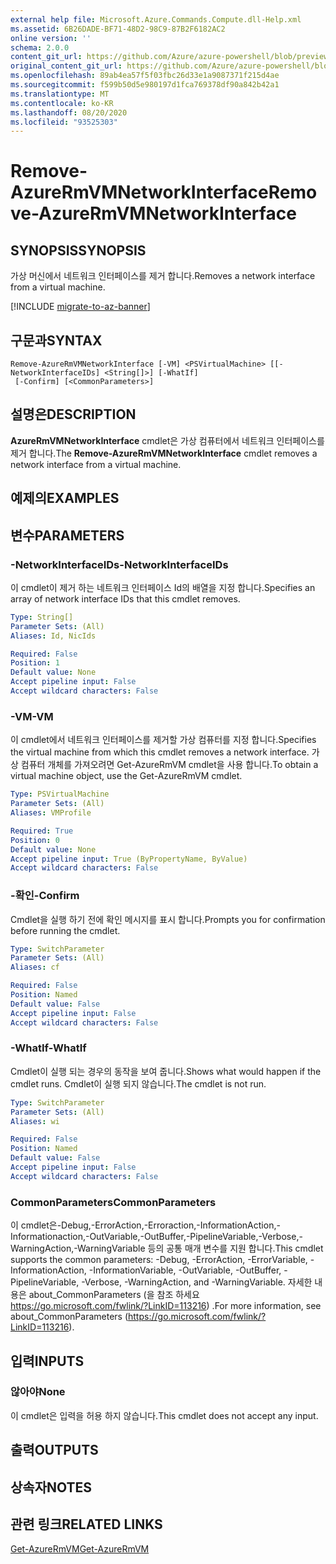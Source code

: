 ```yaml
---
external help file: Microsoft.Azure.Commands.Compute.dll-Help.xml
ms.assetid: 6B26DADE-BF71-48D2-98C9-87B2F6182AC2
online version: ''
schema: 2.0.0
content_git_url: https://github.com/Azure/azure-powershell/blob/preview/src/ResourceManager/Compute/Stack/Commands.Compute/help/Remove-AzureRmVMNetworkInterface.md
original_content_git_url: https://github.com/Azure/azure-powershell/blob/preview/src/ResourceManager/Compute/Stack/Commands.Compute/help/Remove-AzureRmVMNetworkInterface.md
ms.openlocfilehash: 89ab4ea57f5f03fbc26d33e1a9087371f215d4ae
ms.sourcegitcommit: f599b50d5e980197d1fca769378df90a842b42a1
ms.translationtype: MT
ms.contentlocale: ko-KR
ms.lasthandoff: 08/20/2020
ms.locfileid: "93525303"
---
```

# <span data-ttu-id="4aa7d-101">Remove-AzureRmVMNetworkInterface</span><span class="sxs-lookup"><span data-stu-id="4aa7d-101">Remove-AzureRmVMNetworkInterface</span></span>

## <span data-ttu-id="4aa7d-102">SYNOPSIS</span><span class="sxs-lookup"><span data-stu-id="4aa7d-102">SYNOPSIS</span></span>
<span data-ttu-id="4aa7d-103">가상 머신에서 네트워크 인터페이스를 제거 합니다.</span><span class="sxs-lookup"><span data-stu-id="4aa7d-103">Removes a network interface from a virtual machine.</span></span>

[!INCLUDE [migrate-to-az-banner](../../includes/migrate-to-az-banner.md)]

## <span data-ttu-id="4aa7d-104">구문과</span><span class="sxs-lookup"><span data-stu-id="4aa7d-104">SYNTAX</span></span>

```
Remove-AzureRmVMNetworkInterface [-VM] <PSVirtualMachine> [[-NetworkInterfaceIDs] <String[]>] [-WhatIf]
 [-Confirm] [<CommonParameters>]
```

## <span data-ttu-id="4aa7d-105">설명은</span><span class="sxs-lookup"><span data-stu-id="4aa7d-105">DESCRIPTION</span></span>
<span data-ttu-id="4aa7d-106">**AzureRmVMNetworkInterface** cmdlet은 가상 컴퓨터에서 네트워크 인터페이스를 제거 합니다.</span><span class="sxs-lookup"><span data-stu-id="4aa7d-106">The **Remove-AzureRmVMNetworkInterface** cmdlet removes a network interface from a virtual machine.</span></span>

## <span data-ttu-id="4aa7d-107">예제의</span><span class="sxs-lookup"><span data-stu-id="4aa7d-107">EXAMPLES</span></span>

## <span data-ttu-id="4aa7d-108">변수</span><span class="sxs-lookup"><span data-stu-id="4aa7d-108">PARAMETERS</span></span>

### <span data-ttu-id="4aa7d-109">-NetworkInterfaceIDs</span><span class="sxs-lookup"><span data-stu-id="4aa7d-109">-NetworkInterfaceIDs</span></span>
<span data-ttu-id="4aa7d-110">이 cmdlet이 제거 하는 네트워크 인터페이스 Id의 배열을 지정 합니다.</span><span class="sxs-lookup"><span data-stu-id="4aa7d-110">Specifies an array of network interface IDs that this cmdlet removes.</span></span>

```yaml
Type: String[]
Parameter Sets: (All)
Aliases: Id, NicIds

Required: False
Position: 1
Default value: None
Accept pipeline input: False
Accept wildcard characters: False
```

### <span data-ttu-id="4aa7d-111">-VM</span><span class="sxs-lookup"><span data-stu-id="4aa7d-111">-VM</span></span>
<span data-ttu-id="4aa7d-112">이 cmdlet에서 네트워크 인터페이스를 제거할 가상 컴퓨터를 지정 합니다.</span><span class="sxs-lookup"><span data-stu-id="4aa7d-112">Specifies the virtual machine from which this cmdlet removes a network interface.</span></span>
<span data-ttu-id="4aa7d-113">가상 컴퓨터 개체를 가져오려면 Get-AzureRmVM cmdlet을 사용 합니다.</span><span class="sxs-lookup"><span data-stu-id="4aa7d-113">To obtain a virtual machine object, use the Get-AzureRmVM cmdlet.</span></span>

```yaml
Type: PSVirtualMachine
Parameter Sets: (All)
Aliases: VMProfile

Required: True
Position: 0
Default value: None
Accept pipeline input: True (ByPropertyName, ByValue)
Accept wildcard characters: False
```

### <span data-ttu-id="4aa7d-114">-확인</span><span class="sxs-lookup"><span data-stu-id="4aa7d-114">-Confirm</span></span>
<span data-ttu-id="4aa7d-115">Cmdlet을 실행 하기 전에 확인 메시지를 표시 합니다.</span><span class="sxs-lookup"><span data-stu-id="4aa7d-115">Prompts you for confirmation before running the cmdlet.</span></span>
```yaml
Type: SwitchParameter
Parameter Sets: (All)
Aliases: cf

Required: False
Position: Named
Default value: False
Accept pipeline input: False
Accept wildcard characters: False
```

### <span data-ttu-id="4aa7d-116">-WhatIf</span><span class="sxs-lookup"><span data-stu-id="4aa7d-116">-WhatIf</span></span>
<span data-ttu-id="4aa7d-117">Cmdlet이 실행 되는 경우의 동작을 보여 줍니다.</span><span class="sxs-lookup"><span data-stu-id="4aa7d-117">Shows what would happen if the cmdlet runs.</span></span> <span data-ttu-id="4aa7d-118">Cmdlet이 실행 되지 않습니다.</span><span class="sxs-lookup"><span data-stu-id="4aa7d-118">The cmdlet is not run.</span></span>
```yaml
Type: SwitchParameter
Parameter Sets: (All)
Aliases: wi

Required: False
Position: Named
Default value: False
Accept pipeline input: False
Accept wildcard characters: False
```

### <span data-ttu-id="4aa7d-119">CommonParameters</span><span class="sxs-lookup"><span data-stu-id="4aa7d-119">CommonParameters</span></span>
<span data-ttu-id="4aa7d-120">이 cmdlet은-Debug,-ErrorAction,-Erroraction,-InformationAction,-Informationaction,-OutVariable,-OutBuffer,-PipelineVariable,-Verbose,-WarningAction,-WarningVariable 등의 공통 매개 변수를 지원 합니다.</span><span class="sxs-lookup"><span data-stu-id="4aa7d-120">This cmdlet supports the common parameters: -Debug, -ErrorAction, -ErrorVariable, -InformationAction, -InformationVariable, -OutVariable, -OutBuffer, -PipelineVariable, -Verbose, -WarningAction, and -WarningVariable.</span></span> <span data-ttu-id="4aa7d-121">자세한 내용은 about_CommonParameters (을 참조 하세요 https://go.microsoft.com/fwlink/?LinkID=113216) .</span><span class="sxs-lookup"><span data-stu-id="4aa7d-121">For more information, see about_CommonParameters (https://go.microsoft.com/fwlink/?LinkID=113216).</span></span>

## <span data-ttu-id="4aa7d-122">입력</span><span class="sxs-lookup"><span data-stu-id="4aa7d-122">INPUTS</span></span>

### <span data-ttu-id="4aa7d-123">않아야</span><span class="sxs-lookup"><span data-stu-id="4aa7d-123">None</span></span>
<span data-ttu-id="4aa7d-124">이 cmdlet은 입력을 허용 하지 않습니다.</span><span class="sxs-lookup"><span data-stu-id="4aa7d-124">This cmdlet does not accept any input.</span></span>

## <span data-ttu-id="4aa7d-125">출력</span><span class="sxs-lookup"><span data-stu-id="4aa7d-125">OUTPUTS</span></span>

## <span data-ttu-id="4aa7d-126">상속자</span><span class="sxs-lookup"><span data-stu-id="4aa7d-126">NOTES</span></span>

## <span data-ttu-id="4aa7d-127">관련 링크</span><span class="sxs-lookup"><span data-stu-id="4aa7d-127">RELATED LINKS</span></span>

[<span data-ttu-id="4aa7d-128">Get-AzureRmVM</span><span class="sxs-lookup"><span data-stu-id="4aa7d-128">Get-AzureRmVM</span></span>](./Get-AzureRmVM.md)


